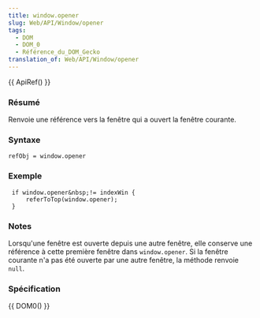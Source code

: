 ```yaml
---
title: window.opener
slug: Web/API/Window/opener
tags:
  - DOM
  - DOM_0
  - Référence_du_DOM_Gecko
translation_of: Web/API/Window/opener
---
```

{{ ApiRef() }}

### Résumé

Renvoie une référence vers la fenêtre qui a ouvert la fenêtre courante.

### Syntaxe

    refObj = window.opener

### Exemple

     if window.opener&nbsp;!= indexWin {
         referToTop(window.opener);
     }

### Notes

Lorsqu'une fenêtre est ouverte depuis une autre fenêtre, elle conserve une référence à cette première fenêtre dans `window.opener`. Si la fenêtre courante n'a pas été ouverte par une autre fenêtre, la méthode renvoie `null`.

### Spécification

{{ DOM0() }}
